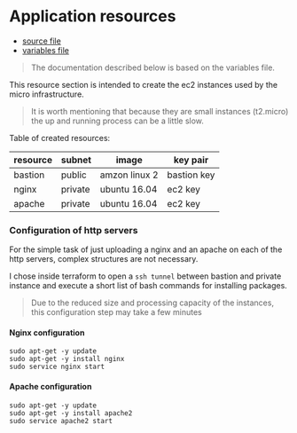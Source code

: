 # Application resources

* [source file](https://github.com/LucasFonseca93/terraform-alb-sample/blob/master/02_application_resources.tf)
* [variables file](https://github.com/LucasFonseca93/terraform-alb-sample/blob/master/variables.tf)

> The documentation described below is based on the variables file.

This resource section is intended to create the ec2 instances used by the micro infrastructure.

> It is worth mentioning that because they are small instances (t2.micro) the up and running process can be a little slow.

Table of created resources:

| resource | subnet | image | key pair |
| -------- | ------ | ----- | -------- |
| bastion | public | amzon linux 2 | bastion key |
| nginx | private | ubuntu 16.04 | ec2 key |
| apache | private | ubuntu 16.04 | ec2 key |

### Configuration of http servers

For the simple task of just uploading a nginx and an apache on each of the http servers, complex structures are not necessary.

I chose inside terraform to open a `ssh tunnel` between bastion and private instance and execute a short list of bash commands for installing packages.

> Due to the reduced size and processing capacity of the instances, this configuration step may take a few minutes

#### Nginx configuration 

```
sudo apt-get -y update
sudo apt-get -y install nginx
sudo service nginx start
```

#### Apache configuration 

```
sudo apt-get -y update
sudo apt-get -y install apache2
sudo service apache2 start
```